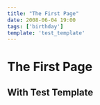 ```yaml
---
title: "The First Page"
date: 2008-06-04 19:00
tags: ['birthday']
template: 'test_template'
---
```


# The First Page

## With Test Template